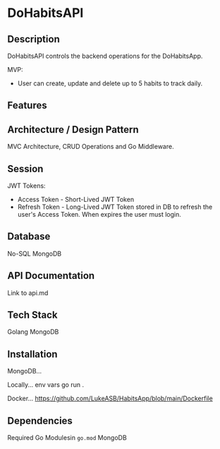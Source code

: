 # DoHabitsAPI

## Description
DoHabitsAPI controls the backend operations for the DoHabitsApp. 

MVP:
- User can create, update and delete up to 5 habits to track daily.

## Features

## Architecture / Design Pattern
MVC Architecture, CRUD Operations and Go Middleware.

## Session
JWT Tokens:
- Access Token - Short-Lived JWT Token
- Refresh Token - Long-Lived JWT Token stored in DB to refresh the user's Access Token. When expires the user must login.

## Database
No-SQL MongoDB

## API Documentation
Link to api.md

## Tech Stack
Golang
MongoDB

## Installation
MongoDB...

Locally...
env vars
go run .

Docker...
https://github.com/LukeASB/HabitsApp/blob/main/Dockerfile

## Dependencies
Required Go Modulesin `go.mod`
MongoDB
